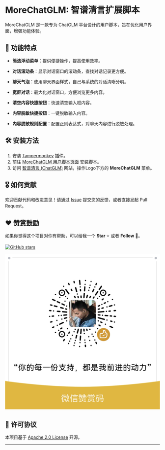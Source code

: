 # **MoreChatGLM: 智谱清言扩展脚本**

MoreChatGLM 是一款专为 ChatGLM 平台设计的用户脚本，旨在优化用户界面，增强功能体验。

## **📌 功能特点**
- **简洁浮动菜单**：提供便捷操作，提高使用效率。
- **对话滚动条**：显示对话窗口的滚动条，查找对话记录更方便。
- **聊天气泡**：使用聊天界面样式，自己与系统的对话清晰分明。

- **宽屏对话**：最大化对话窗口，方便浏览更多内容。
- **清空内容快捷按钮**：快速清空输入框内容。
- **内容脱敏快捷按钮**：一键脱敏输入内容。
- **内容脱敏规则配置**：配置正则表达式，对聊天内容进行脱敏处理。

## **🛠 安装方法**
1. 安装 [Tampermonkey](https://www.tampermonkey.net/) 插件。
2. 前往 [MoreChatGLM  用户脚本页面](https://greasyfork.org/zh-CN/scripts/523195-privateview) 安装脚本。
3. 访问 [智谱清言 (ChatGLM)](https://chatglm.cn/) 网站，操作Logo下方的 **MoreChatGLM** 菜单。

## **🎖️ 如何贡献**
欢迎贡献代码和改进意见！请通过 [Issue](https://github.com/10D24D/PrivateView/issues) 提交您的反馈，或者直接发起 Pull Request。

## ❤️ 赞赏鼓励

如果你觉得这个项目对你有帮助，可以给我一个 **Star** ⭐ 或者 **Follow** 🎉。

[![GitHub stars](https://img.shields.io/github/stars/10D24D/MoreChatGLM?style=social)](https://github.com/10D24D/MoreChatGLM)

![WeChat Pay](https://raw.githubusercontent.com/10D24D/MoreChatGLM/main/static/appreciate_wechat.jpg)

## 📜 **许可协议**
本项目基于 [Apache 2.0 License](https://www.apache.org/licenses/LICENSE-2.0.html) 开源。

---